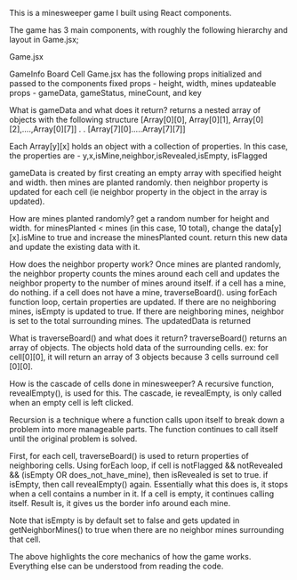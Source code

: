 This is a minesweeper game I built using React components.

The game has 3 main components, with roughly the following hierarchy and layout in Game.jsx;

Game.jsx

GameInfo
Board
Cell
Game.jsx has the following props initialized and passed to the components fixed props - height, width, mines updateable props - gameData, gameStatus, mineCount, and key

What is gameData and what does it return? returns a nested array of objects with the following structure [Array[0][0], Array[0][1], Array[0][2],....,Array[0][7]] . . [Array[7][0].....Array[7][7]]

Each Array[y][x] holds an object with a collection of properties. In this case, the properties are - y,x,isMine,neighbor,isRevealed,isEmpty, isFlagged

gameData is created by first creating an empty array with specified height and width. then mines are planted randomly. then neighbor property is updated for each cell (ie neighbor property in the object in the array is updated).

How are mines planted randomly? get a random number for height and width. for minesPlanted < mines (in this case, 10 total), change the data[y][x].isMine to true and increase the minesPlanted count. return this new data and update the existing data with it.

How does the neighbor property work? Once mines are planted randomly, the neighbor property counts the mines around each cell and updates the neighbor property to the number of mines around itself. if a cell has a mine, do nothing. if a cell does not have a mine, traverseBoard(). using forEach function loop, certain properties are updated. If there are no neighboring mines, isEmpty is updated to true. If there are neighboring mines, neighbor is set to the total surrounding mines. The updatedData is returned

What is traverseBoard() and what does it return? traverseBoard() returns an array of objects. The objects hold data of the surrounding cells. ex: for cell[0][0], it will return an array of 3 objects because 3 cells surround cell [0][0].

How is the cascade of cells done in minesweeper? A recursive function, revealEmpty(), is used for this. The cascade, ie revealEmpty, is only called when an empty cell is left clicked.

Recursion is a technique where a function calls upon itself to break down a problem into more manageable parts. The function continues to call itself until the original problem is solved.

First, for each cell, traverseBoard() is used to return properties of neighboring cells. Using forEach loop, if cell is notFlagged && notRevealed && (isEmpty OR does_not_have_mine), then isRevealed is set to true. if isEmpty, then call revealEmpty() again. Essentially what this does is, it stops when a cell contains a number in it. If a cell is empty, it continues calling itself. Result is, it gives us the border info around each mine.

Note that isEmpty is by default set to false and gets updated in getNeighborMines() to true when there are no neighbor mines surrounding that cell.

The above highlights the core mechanics of how the game works. Everything else can be understood from reading the code.
